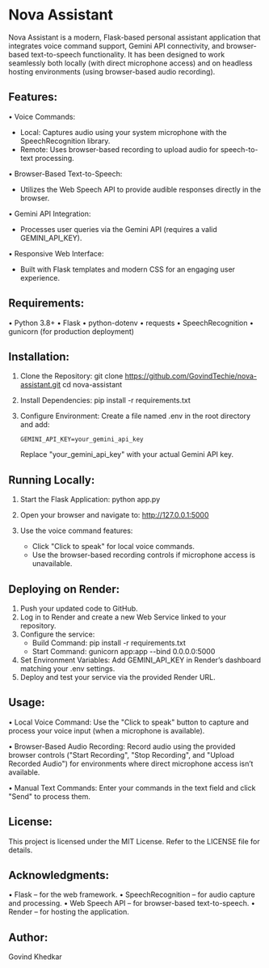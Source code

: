 Nova Assistant
==============
Nova Assistant is a modern, Flask-based personal assistant application that integrates voice command support, Gemini API connectivity, and browser-based text-to-speech functionality. It has been designed to work seamlessly both locally (with direct microphone access) and on headless hosting environments (using browser-based audio recording).

Features:
---------
• Voice Commands:
  - Local: Captures audio using your system microphone with the SpeechRecognition library.
  - Remote: Uses browser-based recording to upload audio for speech-to-text processing.
  
• Browser-Based Text-to-Speech:
  - Utilizes the Web Speech API to provide audible responses directly in the browser.

• Gemini API Integration:
  - Processes user queries via the Gemini API (requires a valid GEMINI_API_KEY).

• Responsive Web Interface:
  - Built with Flask templates and modern CSS for an engaging user experience.

Requirements:
-------------
• Python 3.8+
• Flask
• python-dotenv
• requests
• SpeechRecognition
• gunicorn (for production deployment)

Installation:
-------------
1. Clone the Repository:
   git clone https://github.com/GovindTechie/nova-assistant.git
   cd nova-assistant

2. Install Dependencies:
   pip install -r requirements.txt

3. Configure Environment:
   Create a file named .env in the root directory and add:
   
       GEMINI_API_KEY=your_gemini_api_key

   Replace "your_gemini_api_key" with your actual Gemini API key.

Running Locally:
----------------
1. Start the Flask Application:
   python app.py

2. Open your browser and navigate to:
   http://127.0.0.1:5000

3. Use the voice command features:
   - Click "Click to speak" for local voice commands.
   - Use the browser-based recording controls if microphone access is unavailable.

Deploying on Render:
---------------------
1. Push your updated code to GitHub.
2. Log in to Render and create a new Web Service linked to your repository.
3. Configure the service:
   - Build Command: pip install -r requirements.txt
   - Start Command: gunicorn app:app --bind 0.0.0.0:5000
4. Set Environment Variables:
   Add GEMINI_API_KEY in Render’s dashboard matching your .env settings.
5. Deploy and test your service via the provided Render URL.

Usage:
------
• Local Voice Command:
  Use the "Click to speak" button to capture and process your voice input (when a microphone is available).

• Browser-Based Audio Recording:
  Record audio using the provided browser controls ("Start Recording", "Stop Recording", and "Upload Recorded Audio") for environments where direct microphone access isn’t available.

• Manual Text Commands:
  Enter your commands in the text field and click "Send" to process them.

License:
--------
This project is licensed under the MIT License. Refer to the LICENSE file for details.

Acknowledgments:
----------------
• Flask – for the web framework.
• SpeechRecognition – for audio capture and processing.
• Web Speech API – for browser-based text-to-speech.
• Render – for hosting the application.

Author:
-------
Govind Khedkar

